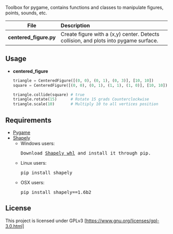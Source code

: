 Toolbox for pygame, contains functions and classes to manipulate figures, points, sounds, etc.

| File | Description |
| :-: | :-- |
| **centered_figure.py** | Create figure with a (x,y) center. Detects collision, and plots into pygame surface. |

## Usage

- **centered_figure**

    ```python
    triangle = CenteredFigure([(0, 0), (0, 1), (0, 3)], [10, 10])
    square = CenteredFigure([(0, 0), (0, 1), (1, 1), (1, 0)], [10, 10])

    triangle.collide(square) # true
    triangle.rotate(15)      # Rotate 15 grads Counterclockwise
    triangle.scale(10)       # Multiply 10 to all vertices position
    ```
    
## Requirements

<ul>
    <li>
    <a href="http://www.pygame.org/download.shtml">Pygame</a>
    </li>
    <li><a href="https://pypi.python.org/pypi/Shapely">Shapely</a>
    <ul>
    <li>Windows users: <pre>Download <a href="http://www.lfd.uci.edu/~gohlke/pythonlibs/#shapely">Shapely whl</a> and install it through pip.</pre>
    </li>
    <li>Linux users: <pre>pip install shapely</pre>
    <li>OSX users: <pre>pip install shapely==1.6b2</pre></li>
    </ul>
    </li>
</ul>

## License
This project is licensed under GPLv3 [https://www.gnu.org/licenses/gpl-3.0.html]